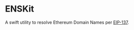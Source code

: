 # ENSKit

A swift utility to resolve Ethereum Domain Names per [EIP-137](https://eips.ethereum.org/EIPS/eip-137).
